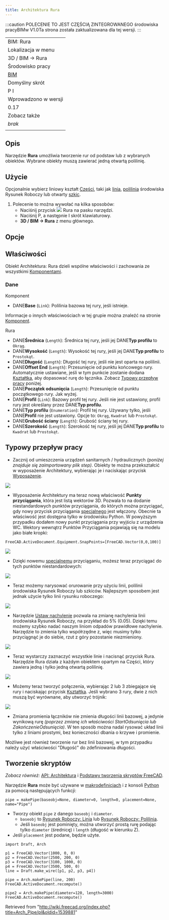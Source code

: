 ```yaml
---
title: Architektura Rura
---
```

:::caution
POLECENIE TO JEST CZĘŚCIĄ ZINTEGROWANEGO środowiska pracyBIMw V1.0Ta strona została zaktualizowana dla tej wersji.
:::

|  |
| --- |
| BIM: Rura |
| Lokalizacja w menu |
| 3D / BIM → Rura |
| Środowisko pracy |
| [BIM](/BIM_Workbench/pl "BIM Workbench/pl") |
| Domyślny skrót |
| P I |
| Wprowadzono w wersji |
| 0.17 |
| Zobacz także |
| *brak* |
|  |

## Opis

Narzędzie **Rura** umożliwia tworzenie rur od podstaw lub z wybranych obiektów. Wybrane obiekty muszą zawierać jedną otwartą polilinię.

## Użycie

Opcjonalnie wybierz liniowy kształt [Części](/Part_Workbench/pl "Part Workbench/pl"), taki jak [linia](/Draft_Line/pl "Draft Line/pl"), [polilinia](/Draft_Wire/pl "Draft Wire/pl") środowiska Rysunek Roboczy lub otwarty [szkic](/Sketcher_NewSketch/pl "Sketcher NewSketch/pl").

1. Polecenie to można wywołać na kilka sposobów:
   * Naciśnij przycisk ![](/images/Arch_Pipe.svg) Rura na pasku narzędzi.
   * Naciśnij P, a następnie I skrót klawiaturowy.
   * **3D / BIM → Rura** z menu głównego.

## Opcje

## Właściwości

Obiekt Architektura: Rura dzieli wspólne właściwości i zachowania ze wszystkimi [Komponentami](/Arch_Component/pl "Arch Component/pl").

### Dane

Komponent

* DANE**Base** (`Link`): Polilinia bazowa tej rury, jeśli istnieje.

Informacje o innych właściwościach w tej grupie można znaleźć na stronie [Komponent](/Arch_Component/pl#Właściwości "Arch Component/pl").

Rura

* DANE**Średnica** (`Length`): Średnica tej rury, jeśli jej DANE**Typ profilu** to `Okrąg`.
* DANE**Wysokość** (`Length`): Wysokość tej rury, jeśli jej DANE**Typ profilu** to `Prostokąt`.
* DANE**Długość** (`Length`): Długość tej rury, jeśli nie jest oparta na polilinii.
* DANE**Offset End** (`Length`): Przesunięcie od punktu końcowego rury. Automatycznie ustawiane, jeśli w tym punkcie zostanie dodana [Kształtka](/Arch_PipeConnector/pl "Arch PipeConnector/pl"), aby dopasować rurę do łącznika. Zobacz [Typowy przepływ pracy](#Typowy_przepływ_pracy) poniżej.
* DANE**Początek odsunięcia** (`Length`): Przesunięcie od punktu początkowego rury. Jak wyżej.
* DANE**Profil** (`Link`): Bazowy profil tej rury. Jeśli nie jest ustawiony, profil rury jest określany przez DANE**Typ profilu**.
* DANE**Typ profilu** (`Enumeration`): Profil tej rury. Używany tylko, jeśli DANE**Profil** nie jest ustawiony. Opcje to: `Okrąg`, `Kwadrat` lub `Prostokąt`.
* DANE**Grubość ściany** (`Length`): Grubość ściany tej rury.
* DANE**Szerokość** (`Length`): Szerokość tej rury, jeśli jej DANE**Typ profilu** to `Kwadrat` lub `Prostokąt`.

## Typowy przepływ pracy

* Zacznij od umieszczenia urządzeń sanitarnych / hydraulicznych *(poniżej znajduje się zaimportowany plik step)*. Obiekty te można przekształcić w wyposażenie Architektury, wybierając je i naciskając przycisk [Wyposażenie](/Arch_Equipment/pl "Arch Equipment/pl").

![](/images/Arch_pipe_example_01.jpg)

* Wyposażenie Architektury ma teraz nową właściwość **Punkty przyciągania**, która jest listą wektorów 3D. Pozwala to na dodanie niestandardowych punktów przyciągania, do których można przyciągać, gdy nowy przycisk przyciągania [specjalnego](/Draft_Snap_Special/pl "Draft Snap Special/pl") jest włączony. Obecnie ta właściwość jest dostępna tylko w środowisku Python. W powyższym przypadku dodałem nowy punkt przyciągania przy wyjściu z urządzenia WC. Wektory wewnątrz Punktów Przyciągania pojawiają się na modelu jako białe kropki:

```
FreeCAD.ActiveDocument.Equipment.SnapPoints=[FreeCAD.Vector(0,0,100)]

```

![](/images/Arch_pipe_example_02.jpg)

* Dzięki nowemu [specjalnemu](/Draft_Snap_Special/pl "Draft Snap Special/pl") przyciąganiu, możesz teraz przyciągać do tych punktów niestandardowych:

![](/images/Arch_pipe_example_03.jpg)

* Teraz możemy narysować orurowanie przy użyciu linii, polilinii środowiska Rysunek Roboczy lub szkiców. Najlepszym sposobem jest jednak użycie tylko linii rysunku roboczego:

![](/images/Arch_pipe_example_04.jpg)

* Narzędzie [Ustaw nachylenie](/Draft_Slope/pl "Draft Slope/pl") pozwala na zmianę nachylenia linii środowiska Rysunek Roboczy, na przykład do 5% (0.05). Dzięki temu możemy szybko nadać naszym liniom odpadów prawidłowe nachylenie. Narzędzie to zmienia tylko współrzędne z, więc musimy tylko przyciągnąć je do siebie, rzut z góry pozostanie niezmieniony.

![](/images/Arch_pipe_example_05.jpg)

* Teraz wystarczy zaznaczyć wszystkie linie i nacisnąć przycisk Rura. Narzędzie Rura działa z każdym obiektem opartym na Części, który zawiera jedną i tylko jedną otwartą polilinię.

![](/images/Arch_pipe_example_06.jpg)

* Możemy teraz tworzyć połączenia, wybierając 2 lub 3 zbiegające się rury i naciskając przycisk [Kształtka](/Arch_PipeConnector/pl "Arch PipeConnector/pl"). Jeśli wybrano 3 rury, dwie z nich muszą być wyrównane, aby utworzyć trójnik:

![](/images/Arch_pipe_example_07.jpg)

* Zmiana promienia łączników nie zmienia długości linii bazowej, a jedynie wynikową rurę *(poprzez zmianę ich właściwości StartOdsunięcia lub ZakończenieOdsunięcia)*. W ten sposób można nadal rysować układ linii tylko z liniami prostymi, bez konieczności dbania o krzywe i promienie.

Możliwe jest również tworzenie rur bez linii bazowej, w tym przypadku należy użyć właściwości "Długość" do zdefiniowania długości.

## Tworzenie skryptów

*Zobacz również:* [API: Architektura](/Arch_API/pl "Arch API/pl") i [Podstawy tworzenia skryptów FreeCAD](/FreeCAD_Scripting_Basics/pl "FreeCAD Scripting Basics/pl").

Narzędzie **Rura** może być używane w [makrodefinicjach](/Macros/pl "Macros/pl") i z konsoli [Python](/Python/pl "Python/pl") za pomocą następujących funkcji:

```
pipe = makePipe(baseobj=None, diameter=0, length=0, placement=None, name="Pipe")

```

* Tworzy obiekt `pipe` z danego `baseobj` i `diameter`.
  + `baseobj` to [Rysunek Roboczy: Linia](/Draft_Line/pl "Draft Line/pl") lub [Rysunek Roboczy: Polilinia](/Draft_Wire/pl "Draft Wire/pl").
  + Jeśli `baseobj` jest pominięty, można utworzyć prostą rurę podając tylko `diameter` (średnicę) i `length` (długość w kierunku Z).
* Jeśli `placement` jest podane, będzie użyte.

```
import Draft, Arch

p1 = FreeCAD.Vector(1000, 0, 0)
p2 = FreeCAD.Vector(2500, 200, 0)
p3 = FreeCAD.Vector(3100, 1000, 0)
p4 = FreeCAD.Vector(3500, 500, 0)
line = Draft.make_wire([p1, p2, p3, p4])

pipe = Arch.makePipe(line, 200)
FreeCAD.ActiveDocument.recompute()

pipe2 = Arch.makePipe(diameter=120, length=3000)
FreeCAD.ActiveDocument.recompute()

```

Retrieved from "<http://wiki.freecad.org/index.php?title=Arch_Pipe/pl&oldid=1539881>"